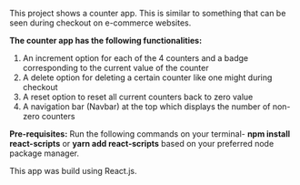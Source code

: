 This project shows a counter app. This is similar to something that can be seen during checkout on e-commerce websites.

**The counter app has the following functionalities:**

1) An increment option for each of the 4 counters and a badge corresponding to the current value of the counter
2) A delete option for deleting a certain counter like one might during checkout
3) A reset option to reset all current counters back to zero value
4) A navigation bar (Navbar) at the top which displays the number of non-zero counters

**Pre-requisites:** Run the following commands on your terminal- **npm install react-scripts** or **yarn add react-scripts** based on your preferred node package manager.

This app was build using React.js.
